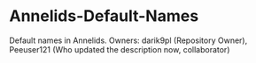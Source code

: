 # Annelids-Default-Names
Default names in Annelids.
Owners: darik9pl (Repository Owner), Peeuser121 (Who updated the description now, collaborator)
